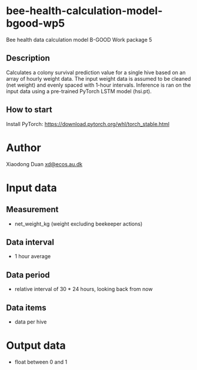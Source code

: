 # bee-health-calculation-model-bgood-wp5
Bee health data calculation model B-GOOD Work package 5

## Description
Calculates a colony survival prediction value for a single hive based on an array of hourly weight data. The input weight data is assumed to be cleaned (net weight) and evenly spaced with 1-hour intervals. Inference is ran on the input data using a pre-trained PyTorch LSTM model (hsi.pt).

## How to start
Install PyTorch: https://download.pytorch.org/whl/torch_stable.html

# Author
Xiaodong Duan
xd@ecos.au.dk

# Input data
## Measurement
- net_weight_kg (weight excluding beekeeper actions)

## Data interval
- 1 hour average

## Data period
- relative interval of 30 * 24 hours, looking back from now

## Data items
- data per hive

# Output data
- float between 0 and 1 
